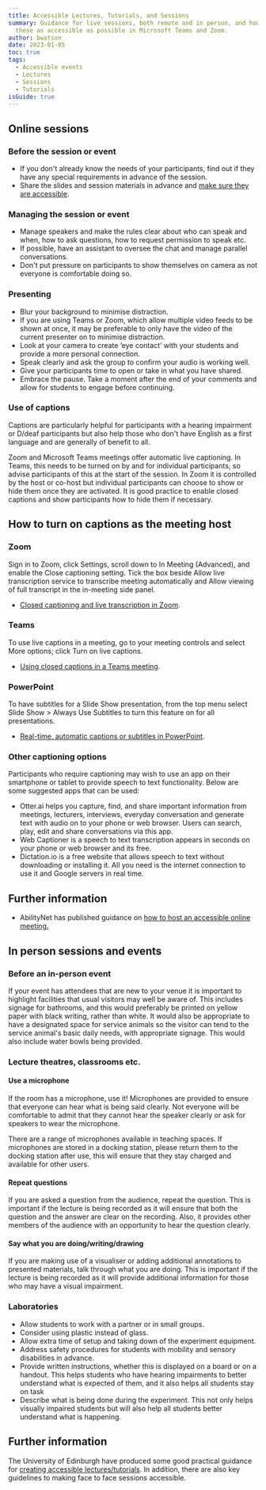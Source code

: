 ```yaml
---
title: Accessible Lectures, Tutorials, and Sessions
summary: Guidance for live sessions, both remote and in person, and how to make
  these as accessible as possible in Microsoft Teams and Zoom.
author: bwatson
date: 2023-01-05
toc: true
tags:
  - Accessible events
  - Lectures
  - Sessions
  - Tutorials
isGuide: true
---
```

## Online sessions

### Before the session or event

* If you don't already know the needs of your participants, find out if they have any special requirements in advance of the session. 
* Share the slides and session materials in advance and [make sure they are accessible](https://support.microsoft.com/en-us/office/make-your-powerpoint-presentations-accessible-to-people-with-disabilities-6f7772b2-2f33-4bd2-8ca7-dae3b2b3ef25).

### Managing the session or event

* Manage speakers and make the rules clear about who can speak and when, how to ask questions, how to request permission to speak etc.
* If possible, have an assistant to oversee the chat and manage parallel conversations.
* Don't put pressure on participants to show themselves on camera as not everyone is comfortable doing so.

### Presenting

* Blur your background to minimise distraction.
* If you are using Teams or Zoom, which allow multiple video feeds to be shown at once, it may be preferable to only have the video of the current presenter on to minimise distraction. 
* Look at your camera to create ‘eye contact’ with your students and provide a more personal connection.
* Speak clearly and ask the group to confirm your audio is working well.
* Give your participants time to open or take in what you have shared.
* Embrace the pause. Take a moment after the end of your comments and allow for students to engage before continuing.

### Use of captions

Captions are particularly helpful for participants with a hearing impairment or D/deaf participants but also help those who don't have English as a first language and are generally of benefit to all.

Zoom and Microsoft Teams meetings offer automatic live captioning. In Teams, this needs to be turned on by and for individual participants, so advise participants of this at the start of the session. In Zoom it is controlled by the host or co-host but individual participants can choose to show or hide them once they are activated. It is good practice to enable closed captions and show participants how to hide them if necessary. 

## How to turn on captions as the meeting host

### Zoom

Sign in to Zoom, click Settings, scroll down to In Meeting (Advanced), and enable the Close captioning setting. Tick the box beside Allow live transcription service to transcribe meeting automatically and Allow viewing of full transcript in the in-meeting side panel.

* [Closed captioning and live transcription in Zoom](https://support.zoom.us/hc/en-us/articles/207279736-Closed-Captioning).

### Teams

To use live captions in a meeting, go to your meeting controls and select More options; click Turn on live captions.

* [Using closed captions in a Teams meeting](https://support.microsoft.com/en-us/office/use-live-captions-in-a-teams-meeting-4be2d304-f675-4b57-8347-cbd000a21260).

### PowerPoint

To have subtitles for a Slide Show presentation, from the top menu select Slide Show > Always Use Subtitles to turn this feature on for all presentations.

* [Real-time, automatic captions or subtitles in PowerPoint](https://support.microsoft.com/en-us/office/present-with-real-time-automatic-captions-or-subtitles-in-powerpoint-68d20e49-aec3-456a-939d-34a79e8ddd5f).

### Other captioning options

Participants who require captioning may wish to use an app on their smartphone or tablet to provide speech to text functionality. Below are some suggested apps that can be used:

* Otter.ai helps you capture, find, and share important information from meetings, lecturers, interviews, everyday conversation and generate text with audio on to your phone or web browser. Users can search, play, edit and share conversations via this app.
* Web Captioner is a speech to text transcription appears in seconds on your phone or web browser and its free.
* Dictation.io is a free website that allows speech to text without downloading or installing it. All you need is the internet connection to use it and Google servers in real time.

## Further information

* AbilityNet has published guidance on [how to host an accessible online meeting.](%22https:/)

## In person sessions and events 

### Before an in-person event 

If your event has attendees that are new to your venue it is important to highlight facilities that usual visitors may well be aware of. This includes signage for bathrooms, and this would preferably be printed on yellow paper with black writing, rather than white. It would also be appropriate to have a designated space for service animals so the visitor can tend to the service animal's basic daily needs, with appropriate signage. This would also include water bowls being provided. 

### Lecture theatres, classrooms etc. 

#### Use a microphone

If the room has a microphone, use it! Microphones are provided to ensure that everyone can hear what is being said clearly. Not everyone will be comfortable to admit that they cannot hear the speaker clearly or ask for speakers to wear the microphone. 

There are a range of microphones available in teaching spaces. If microphones are stored in a docking station, please return them to the docking station after use, this will ensure that they stay charged and available for other users. 

#### Repeat questions

If you are asked a question from the audience, repeat the question. This is important if the lecture is being recorded as it will ensure that both the question and the answer are clear on the recording. Also, it provides other members of the audience with an opportunity to hear the question clearly. 

#### Say what you are doing/writing/drawing

If you are making use of a visualiser or adding additional annotations to presented materials, talk through what you are doing. This is important if the lecture is being recorded as it will provide additional information for those who may have a visual impairment.

### Laboratories

* Allow students to work with a partner or in small groups.
* Consider using plastic instead of glass.
* Allow extra time of setup and taking down of the experiment equipment.
* Address safety procedures for students with mobility and sensory disabilities in advance.
* Provide written instructions, whether this is displayed on a board or on a handout. This helps students who have hearing impairments to better understand what is expected of them, and it also helps all students stay on task
* Describe what is being done during the experiment. This not only helps visually impaired students but will also help all students better understand what is happening.

## Further information

The University of Edinburgh have produced some good practical guidance for [creating accessible lectures/tutorials](https://www.e). In addition, there are also key guidelines to making face to face sessions accessible.